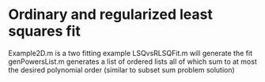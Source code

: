 # Ordinary and regularized least squares fit

Example2D.m is a two fitting example
LSQvsRLSQFit.m will generate the fit
genPowersList.m generates a list of ordered lists all of which sum to at most the desired polynomial order (similar to subset sum problem solution)
